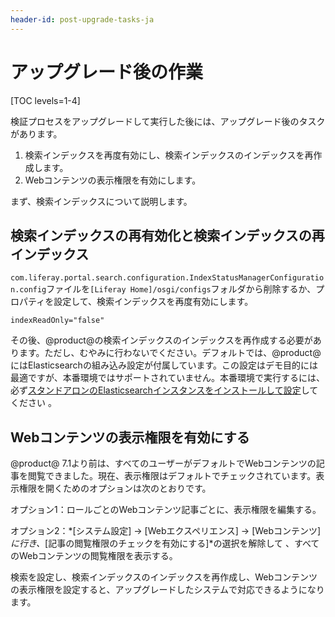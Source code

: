 ```yaml
---
header-id: post-upgrade-tasks-ja
---
```


# アップグレード後の作業

[TOC levels=1-4]

検証プロセスをアップグレードして実行した後には、アップグレード後のタスクがあります。

1. 検索インデックスを再度有効にし、検索インデックスのインデックスを再作成します。
2. Webコンテンツの表示権限を有効にします。

まず、検索インデックスについて説明します。

## 検索インデックスの再有効化と検索インデックスの再インデックス

`com.liferay.portal.search.configuration.IndexStatusManagerConfiguration.config`ファイルを`[Liferay Home]/osgi/configs`フォルダから削除するか、プロパティを設定して、検索インデックスを再度有効にします。

    indexReadOnly="false"

その後、@product@の検索インデックスのインデックスを再作成する必要があります。ただし、むやみに行わないでください。デフォルトでは、@product@にはElasticsearchの組み込み設定が付属しています。この設定はデモ目的には最適ですが、本番環境ではサポートされていません。本番環境で実行するには、必ず[スタンドアロンのElasticsearchインスタンスをインストールして設定](/discover/deployment/-/knowledge_base/7-1/installing-elasticsearch-ja)してください 。

## Webコンテンツの表示権限を有効にする

@product@ 7.1より前は、すべてのユーザーがデフォルトでWebコンテンツの記事を閲覧できました。現在、表示権限はデフォルトでチェックされています。表示権限を開くためのオプションは次のとおりです。

オプション1：ロールごとのWebコンテンツ記事ごとに、表示権限を編集する。

オプション2：*[システム設定] &rarr; [Webエクスペリエンス] &rarr; [Webコンテンツ]*に行き、*[記事の閲覧権限のチェックを有効にする]*の選択を解除して 、すべてのWebコンテンツの閲覧権限を表示する。

検索を設定し、検索インデックスのインデックスを再作成し、Webコンテンツの表示権限を設定すると、アップグレードしたシステムで対応できるようになります。
